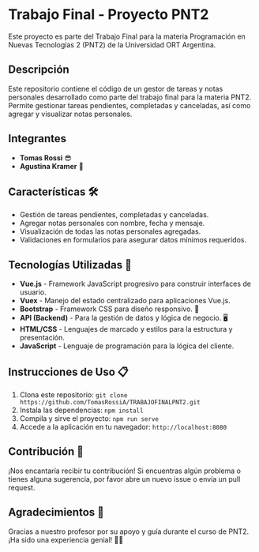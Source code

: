 # Trabajo Final - Proyecto PNT2

Este proyecto es parte del Trabajo Final para la materia Programación en Nuevas Tecnologías 2 (PNT2) de la Universidad ORT Argentina.

## Descripción

Este repositorio contiene el código de un gestor de tareas y notas personales desarrollado como parte del trabajo final para la materia PNT2. Permite gestionar tareas pendientes, completadas y canceladas, así como agregar y visualizar notas personales.

## Integrantes

- **Tomas Rossi** 😎
- **Agustina Kramer** 🌟

## Características 🛠️

- Gestión de tareas pendientes, completadas y canceladas.
- Agregar notas personales con nombre, fecha y mensaje.
- Visualización de todas las notas personales agregadas.
- Validaciones en formularios para asegurar datos mínimos requeridos.

## Tecnologías Utilizadas 🚀

- **Vue.js** - Framework JavaScript progresivo para construir interfaces de usuario.
- **Vuex** - Manejo del estado centralizado para aplicaciones Vue.js.
- **Bootstrap** - Framework CSS para diseño responsivo. 🎨
- **API (Backend)** - Para la gestión de datos y lógica de negocio. 🖥️
- **HTML/CSS** - Lenguajes de marcado y estilos para la estructura y presentación.
- **JavaScript** - Lenguaje de programación para la lógica del cliente.

## Instrucciones de Uso 📋

1. Clona este repositorio: `git clone https://github.com/TomasRossiA/TRABAJOFINALPNT2.git`
2. Instala las dependencias: `npm install`
3. Compila y sirve el proyecto: `npm run serve`
4. Accede a la aplicación en tu navegador: `http://localhost:8080`

## Contribución 🤝

¡Nos encantaría recibir tu contribución! Si encuentras algún problema o tienes alguna sugerencia, por favor abre un nuevo issue o envía un pull request.

## Agradecimientos 🙏

Gracias a nuestro profesor por su apoyo y guía durante el curso de PNT2. ¡Ha sido una experiencia genial! 🎉✨



